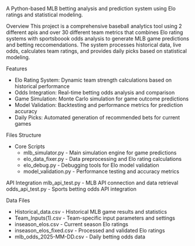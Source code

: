 A Python-based MLB betting analysis and prediction system using Elo ratings and statistical modeling.

Overview
This project is a comprehensive baseball analytics tool using 2 different apis and over 30 different team metrics that combines Elo rating systems with sportsboook odds analysis to generate MLB game predictions and betting reccomendations. The system processes historical data, live odds, calculates team ratings, and provides daily picks based on statistical modeling.

Features
 - Elo Rating System: Dynamic team strength calculations based on historical performance
 - Odds Integration: Real-time betting odds analysis and comparison
 - Game Simulation: Monte Carlo simulation for game outcome predictions
 - Model Validation: Backtesting and performance metrics for prediction accuracy
 - Daily Picks: Automated generation of recommended bets for current games

Files Structure
 - Core Scripts
    - mlb_simulator.py - Main simulation engine for game predictions
    - elo_data_fixer.py - Data preprocessing and Elo rating calculations
    - elo_debug.py - Debugging tools for Elo model validation
    - model_validation.py - Performance testing and accuracy metrics

API Integration
mlb_api_test.py - MLB API connection and data retrieval
odds_api_test.py - Sports betting odds API integration

Data Files
- Historical_data.csv - Historical MLB game results and statistics
- Team_Inputs(1).csv - Team-specific input parameters and settings
- inseason_elos.csv - Current season Elo ratings
- inseason_elos_fixed.csv - Processed and validated Elo ratings
- mlb_odds_2025-MM-DD.csv - Daily betting odds data

